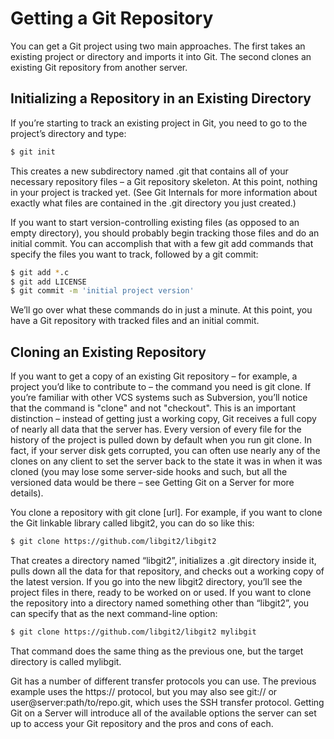 # Getting a Git Repository
You can get a Git project using two main approaches. The first takes an existing project or directory and imports it into Git. The second clones an existing Git repository from another server.

## Initializing a Repository in an Existing Directory
If you’re starting to track an existing project in Git, you need to go to the project’s directory and type:
``` bash
$ git init
```
This creates a new subdirectory named .git that contains all of your necessary repository files – a Git repository skeleton. At this point, nothing in your project is tracked yet. (See Git Internals for more information about exactly what files are contained in the .git directory you just created.)

If you want to start version-controlling existing files (as opposed to an empty directory), you should probably begin tracking those files and do an initial commit. You can accomplish that with a few git add commands that specify the files you want to track, followed by a git commit:
``` bash
$ git add *.c
$ git add LICENSE
$ git commit -m 'initial project version'
```
We’ll go over what these commands do in just a minute. At this point, you have a Git repository with tracked files and an initial commit.

## Cloning an Existing Repository
If you want to get a copy of an existing Git repository – for example, a project you’d like to contribute to – the command you need is git clone. If you’re familiar with other VCS systems such as Subversion, you’ll notice that the command is "clone" and not "checkout". This is an important distinction – instead of getting just a working copy, Git receives a full copy of nearly all data that the server has. Every version of every file for the history of the project is pulled down by default when you run git clone. In fact, if your server disk gets corrupted, you can often use nearly any of the clones on any client to set the server back to the state it was in when it was cloned (you may lose some server-side hooks and such, but all the versioned data would be there – see Getting Git on a Server for more details).

You clone a repository with git clone [url]. For example, if you want to clone the Git linkable library called libgit2, you can do so like this:
``` bash
$ git clone https://github.com/libgit2/libgit2
```
That creates a directory named “libgit2”, initializes a .git directory inside it, pulls down all the data for that repository, and checks out a working copy of the latest version. If you go into the new libgit2 directory, you’ll see the project files in there, ready to be worked on or used. If you want to clone the repository into a directory named something other than “libgit2”, you can specify that as the next command-line option:
``` bash
$ git clone https://github.com/libgit2/libgit2 mylibgit
```
That command does the same thing as the previous one, but the target directory is called mylibgit.

Git has a number of different transfer protocols you can use. The previous example uses the https:// protocol, but you may also see git:// or user@server:path/to/repo.git, which uses the SSH transfer protocol. Getting Git on a Server will introduce all of the available options the server can set up to access your Git repository and the pros and cons of each.
